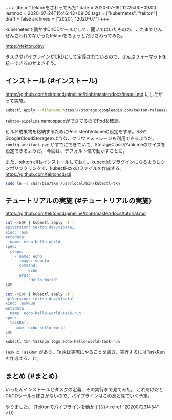 +++
title = "Tektonをさわってみた"
date = 2020-07-19T12:25:00+09:00
lastmod = 2020-07-24T15:46:43+09:00
tags = ["kubernetes", "tekton"]
draft = false
archives = ["2020", "2020-07"]
+++

kubernetesで動かすCI/CDツールとして、聞いてはいたものの、これまでぜんぜんさわれてなかったtektonをちょっとだけさわってみた。

<https://tekton.dev/>

タスクやパイプラインがCRDとして定義されているので、ぜんぶフォーマットを統一できるのがよさそう。


## インストール {#インストール}

<https://github.com/tektoncd/pipeline/blob/master/docs/install.md>
にしたがって実施。

```bash
kubectl apply --filename https://storage.googleapis.com/tekton-releases/pipeline/latest/release.yaml
```

`tekton-pipeline` namespaceができてるのでPodを確認。

ビルド成果物を格納するためにPersistentVolumeの設定をする。S3やGoogleCloudStorageのような、クラウドストレージも利用できるようだ。
`config-artifact-pvc` がすでにできていて、StorageClassやVolumeのサイズを設定できるようだ。
今回は、デフォルト値で動かすことに。

また、tekton cliもインストールしておく。kubectlのプラグインになるようにシンボリックリンクで、kubectl-xxxのファイルを作成する。
<https://github.com/tektoncd/cli>

```bash
sudo ln -s /usr/bin/tkn /usr/local/bin/kubectl-tkn
```


## チュートリアルの実施 {#チュートリアルの実施}

<https://github.com/tektoncd/pipeline/blob/master/docs/tutorial.md>

```bash
cat <<EOF | kubectl apply -f -
apiVersion: tekton.dev/v1beta1
kind: Task
metadata:
  name: echo-hello-world
spec:
  steps:
    - name: echo
      image: ubuntu
      command:
        - echo
      args:
        - "Hello World"
EOF

cat <<EOF | kubectl apply -f -
apiVersion: tekton.dev/v1beta1
kind: TaskRun
metadata:
  name: echo-hello-world-task-run
spec:
  taskRef:
    name: echo-hello-world
EOF

kubectl tkn taskrun logs echo-hello-world-task-run
```

`Task` と `TaskRun` があり、Taskは実際にやることを書き、実行するにはTaskRunを作成する、と。


## まとめ {#まとめ}

いったんインストールとタスクの定義、その実行まで見てみた。
これだけだとCI/CDツールっぽさがないので、パイプラインはこのあと見ていく予定。

やりました。 [Tektonでパイプラインを動かす]({{< relref "202007231454" >}})

